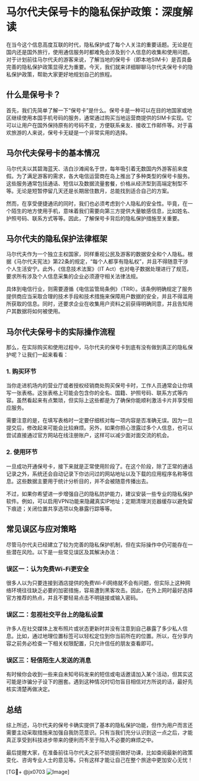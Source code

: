 # 马尔代夫保号卡的隐私保护政策：深度解读

在当今这个信息高度互联的时代，隐私保护成了每个人关注的重要话题。无论是在国内还是国外旅行，使用通信服务时都难免会涉及到个人信息的收集和使用问题。对于计划前往马尔代夫的游客来说，了解当地的保号卡（即本地SIM卡）是否具备完善的隐私保护政策显得尤为重要。今天，我们就来详细聊聊马尔代夫保号卡的隐私保护政策，帮助大家更好地规划自己的旅程。

## 什么是保号卡？

首先，我们先简单了解一下“保号卡”是什么。保号卡是一种可以在目的地国家或地区继续使用本国手机号码的服务，通常通过购买当地运营商提供的SIM卡实现。它可以让用户在国外保持原有的号码不变，方便联系亲友、接收工作邮件等。对于喜欢旅游的人来说，保号卡无疑是一个非常实用的选择。

## 马尔代夫保号卡的基本情况

马尔代夫以其碧海蓝天、洁白沙滩闻名于世，每年吸引着无数国内外游客前来度假。为了满足游客的需求，各大电信运营商在岛上推出了多种类型的保号卡服务。这些服务通常包括通话、短信以及数据流量套餐，价格从经济型到高端定制型不等。无论是短暂停留几天还是长期居住数月，总能找到适合自己的方案。

然而，在享受便捷通讯的同时，我们也必须考虑到个人隐私的安全性。毕竟，在一个陌生的地方使用手机，意味着我们需要向第三方提供大量敏感信息，比如姓名、护照号码、联系方式等等。因此，了解保号卡背后的隐私保护措施至关重要。

## 马尔代夫的隐私保护法律框架

马尔代夫作为一个独立主权国家，同样重视公民及游客的数据安全和个人隐私。根据《马尔代夫宪法》第22条的规定，“每个人都享有隐私权”，并且不得随意干涉个人生活安宁。此外，《信息技术法案》（IT Act）也对电子数据处理进行了规范，要求所有涉及个人信息采集的企业必须遵守相关法律法规。

具体到电信行业，则需要遵循《电信监管局条例》（TRR）。该条例明确规定了服务提供商应当采取合理的技术手段和技术措施来保障用户数据的安全，并且不得滥用所获取的信息。同时，还要求企业在收集用户资料之前获得明确同意，并且告知用户其数据将如何被使用。

## 马尔代夫保号卡的实际操作流程

那么，在实际购买和使用过程中，马尔代夫的保号卡到底有没有做到真正的隐私保护呢？让我们一起来看看：

### 1. 购买环节
当你走进机场内的营业厅或者授权经销商处购买保号卡时，工作人员通常会让你填写一张表格。这张表格上可能会包含你的全名、国籍、护照号码、联系方式等内容。虽然看起来有点繁琐，但实际上这些都是为了确保你能顺利激活卡片并享受相应服务。

需要注意的是，在填写表格时一定要仔细核对每一项内容是否准确无误。因为一旦提交后，修改起来可能会比较麻烦。另外，如果你担心泄露过多个人信息，也可以尝试直接通过官方网站在线注册账户，这样可以减少面对面交流的机会。

### 2. 使用环节
一旦成功开通保号卡，接下来就是正常使用阶段了。在这个阶段，除了正常的通话记录之外，系统还会自动记录下你访问过的网站地址以及下载的应用程序名称等信息。这些数据主要用于统计分析目的，并不会被随意传播出去。

不过，如果你希望进一步增强自己的隐私防护能力，建议安装一些专业的隐私保护软件。例如，可以启用VPN功能来隐藏真实IP地址；定期清理浏览器缓存以避免留下痕迹；关闭位置共享选项以免暴露行踪等等。

## 常见误区与应对策略

尽管马尔代夫已经建立了较为完善的隐私保护机制，但在实际操作中仍可能存在一些潜在风险。以下是一些常见误区及其解决办法：

### 误区一：认为免费Wi-Fi更安全
很多人以为只要连接到酒店提供的免费Wi-Fi网络就不会有问题，但实际上这种网络环境往往缺乏必要的加密措施，容易遭到黑客攻击。因此，在外上网时最好选择官方推荐的热点，并且不要轻易点击不明链接或输入密码。

### 误区二：忽视社交平台上的隐私设置
许多人在社交媒体上发布照片或状态更新时并没有注意到自己暴露了多少私人信息。比如，通过地理位置标签可以轻松定位到你当前所在的位置。所以，在分享内容之前务必检查一下相关权限配置，只允许信任的朋友查看即可。

### 误区三：轻信陌生人发送的消息
有时候你会收到一些来自未知号码发来的短信或电话邀请加入某个活动，但其实这可能是诈骗分子设下的圈套。遇到这种情况时切勿盲目相信对方所说的话，最好先核实清楚再做决定。

## 总结

综上所述，马尔代夫的保号卡确实提供了基本的隐私保护功能，但作为用户而言还需要主动采取措施来加强自我防范意识。只有当我们充分认识到这一点之后，才能真正享受到科技进步带来的便利而不至于陷入不必要的麻烦之中。

最后提醒大家，在准备前往马尔代夫之前不妨提前做好功课，比如查阅最新的政策变化、咨询专业人士的意见等。只有这样才能让自己在整个旅途中更加安心无忧！

[TG💪+ @jx0703 ![Image](https://github.com/user-attachments/assets/dbca1d08-cadb-493c-b0ec-ad6f7a83f270)]